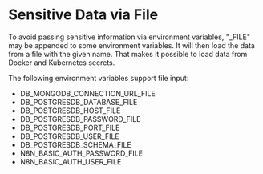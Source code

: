 # Sensitive Data via File

To avoid passing sensitive information via environment variables, "_FILE" may be
appended to some environment variables. It will then load the data from a file
with the given name. That makes it possible to load data from
Docker and Kubernetes secrets.

The following environment variables support file input:

 - DB_MONGODB_CONNECTION_URL_FILE
 - DB_POSTGRESDB_DATABASE_FILE
 - DB_POSTGRESDB_HOST_FILE
 - DB_POSTGRESDB_PASSWORD_FILE
 - DB_POSTGRESDB_PORT_FILE
 - DB_POSTGRESDB_USER_FILE
 - DB_POSTGRESDB_SCHEMA_FILE
 - N8N_BASIC_AUTH_PASSWORD_FILE
 - N8N_BASIC_AUTH_USER_FILE
